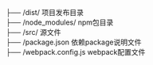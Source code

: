 
├── /dist/ 	项目发布目录  
├── /node_modules/ 	npm包目录  
├── /src/ 	源文件  
├── /package.json 	依赖package说明文件  
├── /webpack.config.js 	webpack配置文件  
